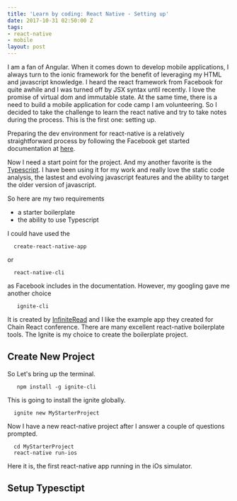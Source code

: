 ```yaml
---
title: 'Learn by coding: React Native - Setting up'
date: 2017-10-31 02:50:00 Z
tags:
- react-native
- mobile
layout: post
---
```


I am a fan of Angular. When it comes down to develop mobile applications, I always turn to the ionic framework for the benefit of leveraging my HTML and javascript knowledge. I heard the react framework from Facebook for quite awhile and I was turned off by JSX syntax until recently. I love the promise of virtual dom and immutable state. At the same time, there is a need to build a mobile application for code camp I am volunteering. So I decided to take the challenge to learn the react native and try to take notes during the process. This is the first one: setting up.

<!--more-->

Preparing the dev environment for react-native is a relatively straightforward process by following the Facebook get started documentation at [here](/https://facebook.github.io/react-native/docs/getting-started.html).

Now I need a start point for the project. And my another favorite is the [Typescript](https://www.typescriptlang.org/). I have been using it for my work and really love the static code analysis, the lastest and evolving javascript features and the ability to target the older version of javascript. 

So here are my two requirements 
* a starter boilerplate
* the ability to use Typescript

I could have used the 
```
  create-react-native-app
```
or
```
  react-native-cli
```
as Facebook includes in the documentation. However, my googling gave me another choice 
```
   ignite-cli
```
It is created by [InfiniteRead](https://github.com/infinitered/ignite) and I like the example app they created for Chain React conference. There are many excellent react-native boilerplate tools. The Ignite is my choice to create the boilerplate project.

## Create New Project

So Let's bring up the terminal.
```
   npm install -g ignite-cli
```
This is going to install the ignite globally.

```
  ignite new MyStarterProject
```
Now I have a new react-native project after I answer a couple of questions prompted.

```  
  cd MyStarterProject
  react-native run-ios
```
Here it is, the first react-native app running in the iOs simulator.

## Setup Typesctipt



